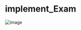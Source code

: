# implement_Exam
![image](https://user-images.githubusercontent.com/116215740/204400155-96bfae5f-6569-4cd7-acea-259546c51d23.png)
